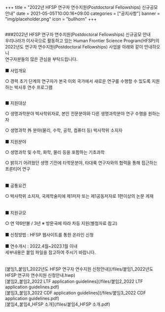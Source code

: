 +++
title = "2022년 HFSP 연구자 연수지원(Postdoctoral Fellowships) 신규공모 안내"
date = 2021-05-05T10:00:16+09:00
categories = ["공지사항"]
banner = "img/placeholder.png"
icon = "bullhorn"
+++
<!--more-->

<br>
###2022년 HFSP 연구자 연수지원(Postdoctoral Fellowships) 신규공모 안내

<br>
우리나라가 이사국으로 활동하고 있는 Human Frontier Science Program(HFSP)의 <br>2022년도 연구자 연수지원(Postdoctoral Fellowships) 사업을 아래와 같이 안내하오니 <br>연구자분들의 많은 관심을 부탁드립니다.
<br>
<br>
■ 사업개요

   ○ 경력 초기 단계의 연구자가 본국 이외 국가에서 새로운 연구를 수행할 수 있도록 지원하는 박사후 연수 프로그램


<br>
■ 지원대상

   ○ 생명과학분야 박사학위자로, 본인 전문분야와 다른 생명과학분야 연구 수행을 원하는 자

   ○ 생명과학 外 분야(물리, 수학, 공학, 컴퓨터 등) 박사학위 소지자
<br>
<br>
■ 지원분야

○ 생명과학 및 수학, 화학, 물리 등을 포함하는 기초과학

○ 밝히기 어려웠던 생명 기전에 타학문분야, 타대륙 연구자와의 협력을 통해 접근하는 프론티어 연구
<br>
<br>
<br>
■ 공통요건

○ 박사학위 소지자, 국제학술지에 제1저자 또는 제1공동저자로 1편이상의 논문 게재
<br>
<br>
<br>
■ 지원규모

○ 연 약6만불 / 3년 ※ 방문국에 따라 차등 지원(별첨자료 참고)
<br>
<br>
■ 신청방법 : HFSP 웹사이트를 통한 온라인 신청
<br>
<br>
■ 연수개시 : 2022.4월~2023.1월 이내
<br>
세부내용은 붙임 파일을 참고하여 주시기 바랍니다.
<br>
<br>
<br>
[붙임1_붙임1_2022년도 HFSP 연구자 연수지원 신청안내](/files/붙임1_2022년도 HFSP 연구자 연수지원 신청안내.hwp)
<br>
[붙임2_붙임2_2022 LTF application guidelines](/files/붙임2_2022 LTF application guidelines.pdf)
<br>
[붙임3_붙임3_2022 CDF application guidelines](/files/붙임3_2022 CDF application guidelines.pdf)
<br>
[붙임4_붙임4_HFSP 소개](/files/붙임4_HFSP 소개.pdf)
<br>

